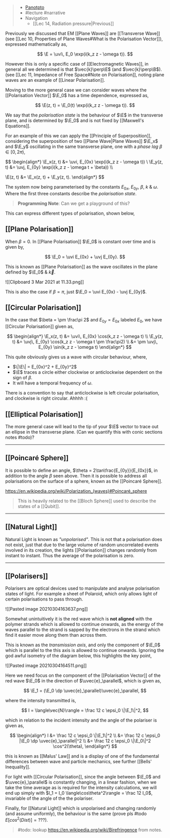 > - [Panotpto](https://uniofbath.cloud.panopto.eu/Panopto/Pages/Viewer.aspx?id=c8f6e54b-b9d7-4a90-a625-acdd0172ae64)
> - #lecture #narrative
> - Navigation
> 	- [[Lec 14, Radiation pressure|Previous]]

Previously we discussed that EM [[Plane Waves]] are [[Transverse Wave]] (see [[Lec 10, Properties of Plane Waves#What is the Polarisation Vector]]), expressed mathematically as,

$$
\E = \uvi\, E_0 \exp(i(k_z z - \omega t)).
$$

However this is only a specific case of [[Electromagnetic Waves]], in general all we determined is that $\vec{k}\perp\E$ (and $\vec{k}\perp\B$). (see [[Lec 11, Impedance of Free Space#Note on Polarisation]], noting plane waves are an example of [[Linear Polarisation]].

Moving to the more general case we can consider waves where the [[Polarisation Vector]] $\E_0$ has a time dependence, expressed as, 

$$
\E(z, t) = \E_0(t) \exp(i(k_z z - \omega t)).
$$

We say that the *polarisation state* is the behaviour of $\E$ in the transverse plane, and is determined by $\E_0$ and is not fixed by [[Maxwell's Equations]].

For an example of this we can apply the [[Principle of Superposition]], considering the superposition of two [[Plane Wave|Plane Waves]] $\E_x$ and $\E_y$ oscillating in the same transverse plane, one with a *phase lag* $\beta \in [0, 2\pi)$,

$$
\begin{align*}
\E_x(z, t) &= \uvi\, E_{0x} \exp(i(k_z z - \omega t))
\\
\E_y(z, t) &= \uvj\, E_{0y} \exp(i(k_z z - \omega t + \beta)) 
\\\\

\E(z, t) &= \E_x(z, t) + \E_y(z, t).
\end{align*}
$$

The system now being parameterised by the constants $E_{0x}$, $E_{0y}$, $\beta$, $k$ & $\omega$. Where the first three constants describe the *polarisation state*. 

> **Programming Note**: Can we get a playground of this?

This can express different types of polarisation, shown below,

## [[Plane Polarisation]]
When $\beta = 0$. In [[Plane Polarisation]] $\E_0$ is constant over time and is given by,

$$
\E_0 = \uvi E_{0x} + \uvj E_{0y}.
$$

This is known as [[Plane Polarisation]] as the wave oscillates in the plane defined by $\E_0$ & $\vec{k}$.

![[Clipboard 3 Mar 2021 at 11.33.png]]

This is also the case if $\beta = \pi$, just $\E_0 = \uvi E_{0x} - \uvj E_{0y}$.

## [[Circular Polarisation]]
In the case that $\beta = \pm \frac\pi 2$ and $E_{0y} = E_{0x}$ labeled $E_0$, we have [[Circular Polarisation]] given as,

$$
\begin{align*}
\E_x(z, t) &= \uvi\, E_{0x} \cos(k_z z - \omega t)
\\
\E_y(z, t) &= \uvj\, E_{0y} \cos(k_z z - \omega t \pm \frac\pi2)
\\ &= \pm \uvj\, E_{0y} \sin(k_z z - \omega t)
\end{align*}
$$

This quite obviously gives us a wave with circular behaviour, where,

- $\|\E\| = E_{0x}^2 + E_{0y}^2$
- $\E$ traces a circle either clockwise or anticlockwise dependent on the sign of $\beta$.
- It will have a temporal frequency of $\omega$.

There is a convention to say that anticlockwise is left circular polarisation, and clockwise is right circular. Ahhhh :(

## [[Elliptical Polarisation]]

The more general case will lead to the tip of your $\E$ vector to trace out an ellipse in the transverse plane. (Can we quantify this with conic sections notes #todo)?

---

## [[Poincaré Sphere]]

It is possible to define an angle, $\theta = 2\tan\frac{E_{0y}}{E_{0x}}$, in addition to the angle $\beta$ seen above.  Then it is possible to address all polarisations on the surface of a sphere, known as the [[Poincaré Sphere]].

https://en.wikipedia.org/wiki/Polarization_(waves)#Poincaré_sphere

> This is heavily related to the [[Bloch Sphere]] used to describe the states of a [[Qubit]].

---

## [[Natural Light]]

Natural Light is known as *"unpolarised"*. This is not that a polarisation does not exist, just that due to the large volume of random uncorrelated events involved in its creation, the lights [[Polarisation]] changes randomly from instant to instant. Thus the average of the polarisation is zero.

---

## [[Polarisers]]

Polarisers are optical devices used to manipulate and analyse polarisation states of light. For example a sheet of Polaroid, which only allows light of certain polarisations to pass through.

![[Pasted image 20210304163637.png]]

Somewhat unintuitively it is the red wave which is **not aligned** with the polymer strands which is allowed to continue onwards, as the energy of the waves parallel to the strand is sapped by the electrons in the strand which find it easier move along them than across them.

This is known as the *transmission axis*, and only the component of $\E_0$ which is parallel to the this axis is allowed to continue onwards. Ignoring the god awful isometry of the diagram below, this highlights the key point,

![[Pasted image 20210304164511.png]]

Here we need focus on the component of the [[Polarisation Vector]] of the red wave $\E_0$ in the direction of $\uvec{e}_\parallel$, which is given as,

$$
\E_1 = (\E_0 \dp \uvec{e}_\parallel)\uvec{e}_\parallel,
$$

where the intensity transmitted is,

$$
I = \langle\vec{N}\rangle = \frac 12 c \epsi_0 \|\E_1\|^2,
$$

which in relation to the incident intensity and the angle of the polariser is given as,

$$
\begin{align*}
I 
&= \frac 12 c \epsi_0 \|\E_1\|^2 \\
&= \frac 12 c \epsi_0 |\E_0 \dp \uvec{e}_\parallel|^2 \\
&= \frac 12 c \epsi_0 \|\E_0\|^2 \cos^2(\theta),
\end{align*}
$$

this is known as [[Malus' Law]] and is a display of one of the fundamental differences between wave and particle mechanics, see further [[Bells' Inequality]].

For light with [[Circular Polarisation]], since the angle between $\E_0$ and $\uvec{e}_\parallel$ is constantly changing, in a linear fashion, when we take the time average as is required for the intensity calculations, we will end up simply with $I_1 = I_0 \langle\cos\theta^2\rangle = \frac 12 I_0$, invariable of the angle of the the polariser.

Finally, for [[Natural Light]] which is unpolarised and changing randomly (and assume uniformly), the behaviour is the same (prove pls #todo $E[cos^2(Dist)] = ???$).

> #todo:  lookup https://en.wikipedia.org/wiki/Birefringence from notes.
